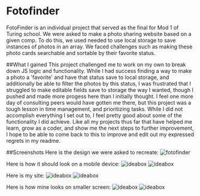 # Fotofinder
FotoFinder is an individual project that served as the final for Mod 1 of Turing school. We were asked to make a photo sharing website based on a given comp. To do this, we used needed to use local storage to save instances of photos in an array. We faced challenges such as making these photo cards searchable and sortable by their favorite status.

##What I gained
This project challenged me to work on my own to break down JS logic and functionality. While I had success finding a way to make a photo a 'favorite' and have that status save to local storage, and additionally be able to filter the photos by this status, I was frustrated that I struggled to make editable fields save to storage the way I wanted, though I pushed and made more progess here than I initially thought. I feel one more day of consulting peers would have gotten me there, but this project was a tough lesson in time management, and prioritizing tasks. While I did not accomplish everything I set out to, I feel pretty good about some of the functionality I did achieve. Like all my projects thus far that have helped me learn, grow as a coder, and show me the next steps to further improvement, I hope to be able to come back to this to improve and edit out my expressed regrets in my readme.

##Screenshots
Here is the design we were asked to recreate:
![fotofinder](images/foto-comp1.png)

Here is how it should look on a mobile device:
![ideabox](images/foto-mobile-comp1.png)
![ideabox](images/foto-mobile-comp2.png)

Here is my site:
![ideabox](images/my-site1.png)
![ideabox](images/my-site2.png)

Here is how mine looks on smaller screen:
![ideabox](images/my-site-mobile1.png)
![ideabox](images/my-site-mobile2.png)